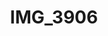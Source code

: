 ---
title: IMG_3906
layout: image
categories: [valokuvat]
box-image: valokuvat/IMG_3906-kuutio.jpg
image: valokuvat/IMG_3906.jpg
hide_title_on_box: true
---